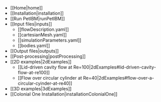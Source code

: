 * [[Home|home]]
* [[Installation|installation]]
* [[Run PetIBM|runPetIBM]]
* [[Input files|inputs]]
  * [[flowDescription.yaml]]
  * [[cartesianMesh.yaml]]
  * [[simulationParameters.yaml]]
  * [[bodies.yaml]]
* [[Output files|outputs]]
* [[Post-processing|postProcessing]]
* [[2D examples|2dExamples]]
  * [[Lid-driven cavity flow at Re=100|2dExamples#lid-driven-cavity-flow-at-re100]]
  * [[Flow over circular cylinder at Re=40|2dExamples#flow-over-a-circular-cyinder-at-re40]]
* [[3D examples|3dExamples]]
* [[Colonial One Installation|installationColonialOne]]
